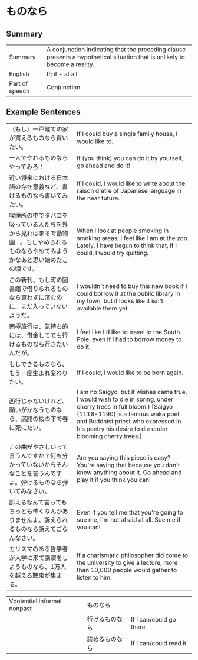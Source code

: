 # ものなら

## Summary

<table><tr>   <td>Summary</td>   <td>A conjunction indicating that the preceding clause presents a hypothetical situation that is unlikely to become a reality.</td></tr><tr>   <td>English</td>   <td>If; if ~ at all</td></tr><tr>   <td>Part of speech</td>   <td>Conjunction</td></tr></table>

## Example Sentences

<table><tr>   <td>（もし）一戸建ての家が買えるものなら買いたい。</td>   <td>If I could buy a single family house, I would like to.</td></tr><tr>   <td>一人でやれるものならやってみろ！</td>   <td>If (you think) you can do it by yourself, go ahead and do it!</td></tr><tr>   <td>近い将来における日本語の存在意義など、書けるものなら書いてみたい。</td>   <td>If I could, I would like to write about the raison d'etre of Japanese language in the near future.</td></tr><tr>   <td>喫煙所の中でタバコを吸っている人たちを外から見ればまるで動物園…。もしやめられるものならやめてみようかなあと思い始めたこの頃です。</td>   <td>When I look at people smoking in smoking areas, I feel like I am at the zoo. Lately, I have begun to think that, if I could, I would try quitting.</td></tr><tr>   <td>この新刊、もし町の図書館で借りられるものなら買わずに済むのに、まだ入っていないようだ。</td>   <td>I wouldn't need to buy this new book if I could borrow it at the public library in my town, but it looks like it isn't available there yet.</td></tr><tr>   <td>南極旅行は、気持ち的には、借金してでも行けるものなら行きたいんだが。</td>   <td>I feel like I'd like to travel to the South Pole, even if I had to borrow money to do it.</td></tr><tr>   <td>もしできるものなら、もう一度生まれ変わりたい。</td>   <td>If I could, I would like to be born again.</td></tr><tr>   <td>西行じゃないけれど、願いがかなうものなら、満開の桜の下で春に死にたい。</td>   <td>I am no Saigyo, but if wishes came true, I would wish to die in spring, under cherry trees in full bloom.) [Saigyo (1118-1190) is a famous waka poet and Buddhist priest who expressed in his poetry his desire to die under blooming cherry trees.]</td></tr><tr>   <td>この曲がやさしいって言うんですか？何も分かっていないからそんなことを言うんですよ。弾けるものなら弾いてみなさい。</td>   <td>Are you saying this piece is easy? You're saying that because you don't know anything about it. Go ahead and play it if you think you can!</td></tr><tr>   <td>訴えるなんて言ってもちっとも怖くなんかありませんよ。訴えられるものなら訴えてごらんなさい。</td>   <td>Even if you tell me that you're going to sue me, I'm not afraid at all. Sue me if you can!</td></tr><tr>   <td>カリスマのある哲学者が大学に来て講演をしようものなら、1万人を越える聴衆が集まる。</td>   <td>If a charismatic philosopher did come to the university to give a lecture, more than 10,000 people would gather to listen to him.</td></tr></table>

<table class="table"><tbody><tr class="tr head"><td class="td"><span class="bold">Vpotential informal nonpast</span></td><td class="td"><span class="concept">ものなら</span></td><td class="td"></td></tr><tr class="tr"><td class="td"></td><td class="td"><span>行ける</span><span class="concept">ものなら</span></td><td class="td"><span>If I can/could go there</span></td></tr><tr class="tr"><td class="td"></td><td class="td"><span>読める</span><span class="concept">ものなら</span></td><td class="td"><span>If I can/could read it</span></td></tr></tbody></table>

